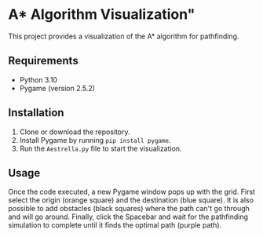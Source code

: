 # A* Algorithm Visualization"

This project provides a visualization of the A* algorithm for pathfinding.

## Requirements
- Python 3.10
- Pygame (version 2.5.2)

## Installation
1. Clone or download the repository.
2. Install Pygame by running `pip install pygame`.
3. Run the `Aestrella.py` file to start the visualization.

## Usage
Once the code executed, a new Pygame window pops up with the grid. First select the origin (orange square) and the destination (blue square). It is also possible to add obstacles (black squares) where the path can't go through and will go around. Finally, click the Spacebar and wait for the pathfinding simulation to complete until it finds the optimal path (purple path).
